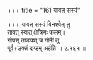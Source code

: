 +++
title = "161 यावत् सस्यं"

+++
यावत् सस्यं विनश्येत् तु  
तावत् स्यात् क्षेत्रिणः फलम्।  
गोपस् ताड्यश् च गोमी तु  
पूर्व+उक्तं दण्डम् अर्हति  ॥ २.१६१ ॥